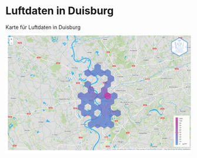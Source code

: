 # Luftdaten in Duisburg

Karte für Luftdaten in Duisburg

<p align="center"><img src="https://raw.githubusercontent.com/codeforduisburg/Luftdaten/master/screenshot.png"></p>
